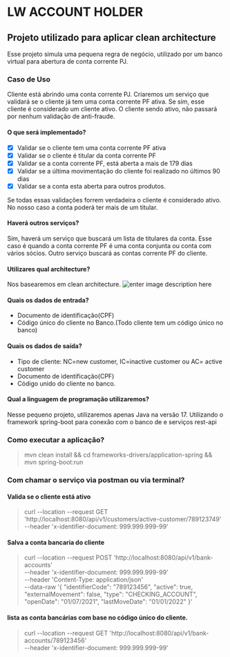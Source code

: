 # LW ACCOUNT HOLDER

## Projeto utilizado para aplicar clean architecture

Esse projeto simula uma pequena regra de negócio, utilizado por um banco virtual para abertura de conta corrente PJ.

### Caso de Uso

Cliente está abrindo uma conta corrente PJ. Criaremos um serviço que validará se o cliente já tem uma conta corrente PF
ativa. Se sim, esse cliente é considerado um cliente ativo. O cliente sendo ativo, não passará por nenhum validação de
anti-fraude.

#### O que será implementado?

- [x] Validar se o cliente tem uma conta corrente PF ativa
- [x] Validar se o cliente é titular da conta corrente PF
- [x] Validar se a conta corrente PF, está aberta a mais de 179 dias
- [x] Validar se a última movimentação do cliente foi realizado no últimos 90 dias
- [x] Validar se a conta esta aberta para outros produtos.

Se todas essas validações forrem verdadeira o cliente é considerado ativo. No nosso caso a conta poderá ter mais de um
titular.

#### Haverá outros serviços?

Sim, haverá um serviço que buscará um lista de titulares da conta. Esse caso é quando a conta corrente PF é uma conta
conjunta ou conta com vários sócios. Outro serviço buscará as contas corrente PF do cliente.

#### Utilizares qual architecture?

Nos basearemos em clean architecture.
![enter image description here](https://cdn-media-1.freecodecamp.org/images/1*nEATDe5dRLIWN3MSxSjG0A.png)

#### Quais os dados de entrada?

- Documento de identificação(CPF)
- Código único do cliente no Banco.(Todo cliente tem um código único no banco)

#### Quais os dados de saída?

- Tipo de cliente: NC=new customer, IC=inactive customer ou AC= active customer
- Documento de identificação(CPF)
- Código unido do cliente no banco.

#### Qual a linguagem de programação utilizaremos?

Nesse pequeno projeto, utilizaremos apenas Java na versão 17. Utilizando o framework spring-boot para conexão com o
banco de e serviços rest-api

### Como executar a aplicação?

> mvn clean install && cd frameworks-drivers/application-spring && mvn spring-boot:run

### Com chamar o serviço via postman ou via terminal?

#### Valida se o cliente está ativo

> curl --location --request GET 'http://localhost:8080/api/v1/customers/active-customer/789123749' \
--header 'x-identifier-document: 999.999.999-99'

#### Salva a conta bancaria do cliente

> curl --location --request POST 'http://localhost:8080/api/v1/bank-accounts' \
--header 'x-identifier-document: 999.999.999-99' \
--header 'Content-Type: application/json' \
--data-raw '{
"identifierCode": "789123456",
"active": true,
"externalMovement": false,
"type": "CHECKING_ACCOUNT",
"openDate": "01/07/2021",
"lastMoveDate": "01/01/2022"
}'

#### lista as conta bancárias com base no código único do cliente.

> curl --location --request GET 'http://localhost:8080/api/v1/bank-accounts/789123456' \
--header 'x-identifier-document: 999.999.999-99'
